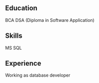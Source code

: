 ## Education
BCA
DSA (Diploma in Software Application)

## Skills
MS SQL

## Experience
Working as database developer
